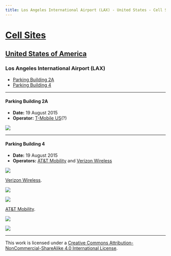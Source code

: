 ```yaml
---
title: Los Angeles International Airport (LAX) - United States - Cell Sites
---
```


# [Cell Sites](../)

## [United States of America](./)

### Los Angeles International Airport (LAX)

* [Parking Building 2A](#parking-building-2a)
* [Parking Building 4](#parking-building-4)

---

#### Parking Building 2A

* **Date:** 19 August 2015
* **Operator:** [T-Mobile US](https://en.wikipedia.org/wiki/T-Mobile_US)(?)

![](https://f001.backblazeb2.com/file/CellSites/US/20150819-154221.jpg)

---

#### Parking Building 4

* **Date:** 19 August 2015
* **Operators:** [AT&T Mobility](?) and [Verizon Wireless]

![](https://f001.backblazeb2.com/file/CellSites/US/20150819-154718.jpg)

[Verizon Wireless].

![](https://f001.backblazeb2.com/file/CellSites/US/20150819-093649.jpg)

![](https://f001.backblazeb2.com/file/CellSites/US/20150819-093151.jpg)

[AT&T Mobility](?).

![](https://f001.backblazeb2.com/file/CellSites/US/20150819-092753.jpg)

![](https://f001.backblazeb2.com/file/CellSites/US/20150819-092955.jpg)

[AT&T Mobility]: https://en.wikipedia.org/wiki/AT%26T_Mobility
[Verizon Wireless]: https://en.wikipedia.org/wiki/Verizon_Wireless

---

This work is licensed under a [Creative Commons Attribution-NonCommercial-ShareAlike 4.0 International License](http://creativecommons.org/licenses/by-nc-sa/4.0/).
